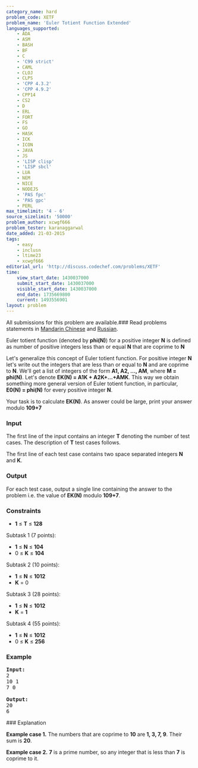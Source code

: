 ```yaml
---
category_name: hard
problem_code: XETF
problem_name: 'Euler Totient Function Extended'
languages_supported:
    - ADA
    - ASM
    - BASH
    - BF
    - C
    - 'C99 strict'
    - CAML
    - CLOJ
    - CLPS
    - 'CPP 4.3.2'
    - 'CPP 4.9.2'
    - CPP14
    - CS2
    - D
    - ERL
    - FORT
    - FS
    - GO
    - HASK
    - ICK
    - ICON
    - JAVA
    - JS
    - 'LISP clisp'
    - 'LISP sbcl'
    - LUA
    - NEM
    - NICE
    - NODEJS
    - 'PAS fpc'
    - 'PAS gpc'
    - PERL
max_timelimit: '4 - 6'
source_sizelimit: '50000'
problem_author: xcwgf666
problem_tester: karanaggarwal
date_added: 21-03-2015
tags:
    - easy
    - inclusn
    - ltime23
    - xcwgf666
editorial_url: 'http://discuss.codechef.com/problems/XETF'
time:
    view_start_date: 1430037000
    submit_start_date: 1430037000
    visible_start_date: 1430037000
    end_date: 1735669800
    current: 1493556901
layout: problem
---
```

All submissions for this problem are available.###  Read problems statements in [Mandarin Chinese](http://www.codechef.com/download/translated/LTIME23/mandarin/XETF.pdf) and [Russian](http://www.codechef.com/download/translated/LTIME23/russian/XETF.pdf).

Euler totient function (denoted by **phi(N)**) for a positive integer **N** is defined as number of positive integers less than or equal **N** that are coprime to **N**

Let's generalize this concept of Euler totient function. For positive integer **N** let's write out the integers that are less than or equal to **N** and are coprime to **N**. We'll get a list of integers of the form **A1, A2, ..., AM**, where **M = phi(N)**. Let's denote **EK(N) = A1K + A2K+...+AMK**. This way we obtain something more general version of Euler totient function, in particular, **E0(N) = phi(N)** for every positive integer **N**.

Your task is to calculate **EK(N)**. As answer could be large, print your answer modulo **109+7**

### Input

 The first line of the input contains an integer **T** denoting the number of test cases. The description of **T** test cases follows.

The first line of each test case contains two space separated integers **N** and **K**.

### Output

For each test case, output a single line containing the answer to the problem i.e. the value of **EK(N)** modulo **109+7**.

### Constraints

- **1** ≤ **T** ≤ **128**

Subtask 1 (7 points):

- **1** ≤ **N** ≤ **104**
- 0 ≤ **K** ≤ **104**

Subtask 2 (10 points):

- **1** ≤ **N** ≤ **1012**
- **K** = 0

Subtask 3 (28 points):

- **1** ≤ **N** ≤ **1012**
- **K** = **1**

Subtask 4 (55 points):

- **1** ≤ **N** ≤ **1012**
- 0 ≤ **K** ≤ **256**

### Example

<pre><b>Input:</b>
2
10 1
7 0

<b>Output:</b>
20
6
</pre>### Explanation

**Example case 1.** The numbers that are coprime to **10** are **1, 3, 7, 9**. Their sum is **20**.

**Example case 2.** **7** is a prime number, so any integer that is less than **7** is coprime to it.
